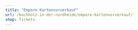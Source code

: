 ```yaml
---
title: "Empore Kartenvorverkauf"
url: /buchholz-in-der-nordheide/empore-kartenvorverkauf/
shop: Tickets
---
```

